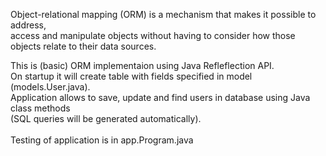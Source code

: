 Object-relational mapping (ORM) is a mechanism that makes it possible to address, <br />
access and manipulate objects without having to consider how those objects relate to their data sources.

This is (basic) ORM implementaion using Java Refleflection API.<br />
On startup it will create table with fields specified in model (models.User.java). <br />
Application allows to save, update and find users in database using Java class methods <br />
(SQL queries will be generated automatically).<br />
<br />
Testing of application is in app.Program.java <br />
